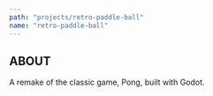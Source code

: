 ```yaml
---
path: "projects/retro-paddle-ball"
name: "retro-paddle-ball"
---
```


## ABOUT

A remake of the classic game, Pong, built with Godot.
